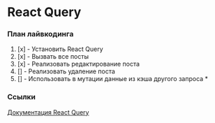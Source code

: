# React Query

### План лайвкодинга

1. [x] - Установить React Query
2. [x] - Вызвать все посты
3. [x] - Реализовать редактирование поста
4. [] - Реализовать удаление поста
5. [] - Использовать в мутации данные из кэша другого запроса \*

### Ссылки

[Документация React Query](https://react-query-v3.tanstack.com/overview)
